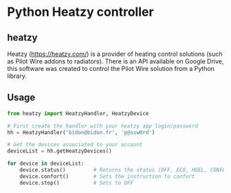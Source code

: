 # Python Heatzy controller
## heatzy
Heatzy (https://heatzy.com/) is a provider of heating control solutions (such as Pilot Wire addons to radiators). There is an API available on Google Drive, this software was created to control the Pilot Wire solution from a Python library.
## Usage
```python
from heatzy import HeatzyHandler, HeatzyDevice

# First create the handler with your heatzy app login/password
hh = HeatzyHandler('bidon@bidon.fr', 'p@ssw0rd')

# Get the devices associated to your account
deviceList = hh.getHeatzyDevices()

for device in deviceList:
    device.status()         # Returns the status (OFF, ECO, HGEL, CONFORT)
    device.confort()        # Sets the instruction to confort 
    device.stop()           # Sets to OFF

```